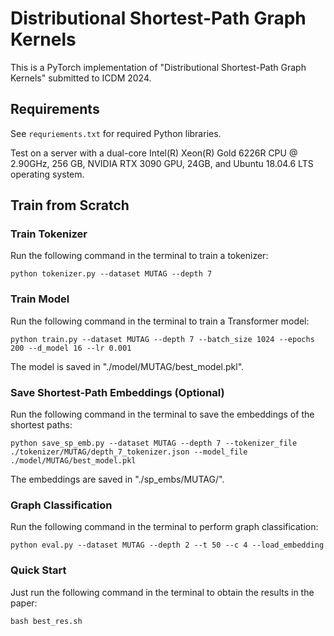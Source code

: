 # Distributional Shortest-Path Graph Kernels 

This is a PyTorch implementation of "Distributional Shortest-Path Graph Kernels" submitted to ICDM 2024.

## Requirements
See `requriements.txt` for required Python libraries.

Test on a server with a dual-core Intel(R) Xeon(R) Gold 6226R CPU @ 2.90GHz, 256 GB, NVIDIA RTX 3090 GPU, 24GB, and Ubuntu 18.04.6 LTS operating system.

## Train from Scratch

### Train Tokenizer
Run the following command in the terminal to train a tokenizer:
```
python tokenizer.py --dataset MUTAG --depth 7
```

### Train Model

Run the following command in the terminal to train a Transformer model:
```
python train.py --dataset MUTAG --depth 7 --batch_size 1024 --epochs 200 --d_model 16 --lr 0.001
```
The model is saved in "./model/MUTAG/best_model.pkl".

### Save Shortest-Path Embeddings (Optional)

Run the following command in the terminal to save the embeddings of the shortest paths:
```
python save_sp_emb.py --dataset MUTAG --depth 7 --tokenizer_file ./tokenizer/MUTAG/depth_7_tokenizer.json --model_file ./model/MUTAG/best_model.pkl
```
The embeddings are saved in "./sp_embs/MUTAG/".

### Graph Classification

Run the following command in the terminal to perform graph classification:
```
python eval.py --dataset MUTAG --depth 2 --t 50 --c 4 --load_embedding
```

### Quick Start

Just run the following command in the terminal to obtain the results in the paper:
```
bash best_res.sh
```
